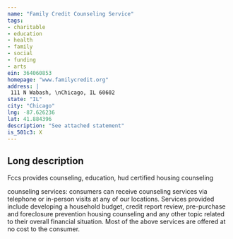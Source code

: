 ```yaml
---
name: "Family Credit Counseling Service"
tags:
- charitable
- education
- health
- family
- social
- funding
- arts
ein: 364060853
homepage: "www.familycredit.org"
address: |
 111 N Wabash, \nChicago, IL 60602
state: "IL"
city: "Chicago"
lng: -87.626236
lat: 41.884396
description: "See attached statement"
is_501c3: X
---
```


## Long description

Fccs provides counseling, education, hud certified housing counseling
  
  counseling services: consumers can receive counseling services via telephone or in-person visits at any of our locations. Services provided include developing a household budget, credit report review, pre-purchase and foreclosure prevention housing counseling and any other topic related to their overall financial situation. Most of the above services are offered at no cost to the consumer. 
